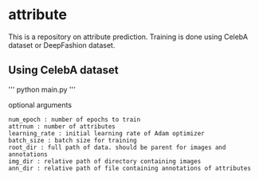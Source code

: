 # attribute

This is a repository on attribute prediction.
Training is done using CelebA dataset or DeepFashion dataset.

## Using CelebA dataset
'''
python main.py
'''

optional arguments

    num_epoch : number of epochs to train
    attrnum : number of attributes
    learning_rate : initial learning rate of Adam optimizer
    batch_size : batch size for training
    root_dir : full path of data. should be parent for images and annotations
    img_dir : relative path of directory containing images
    ann_dir : relative path of file containing annotations of attributes 

